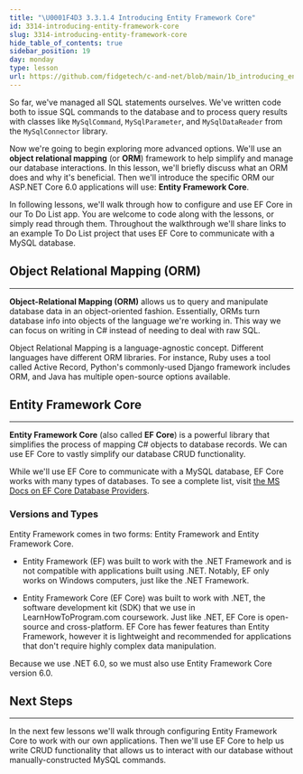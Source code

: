 ```yaml
---
title: "\U0001F4D3 3.3.1.4 Introducing Entity Framework Core"
id: 3314-introducing-entity-framework-core
slug: 3314-introducing-entity-framework-core
hide_table_of_contents: true
sidebar_position: 19
day: monday
type: lesson
url: https://github.com/fidgetech/c-and-net/blob/main/1b_introducing_entity_framework.md
---
```


So far, we've managed all SQL statements ourselves. We've written code both to issue SQL commands to the database and to process query results with classes like `MySqlCommand`, `MySqlParameter`, and `MySqlDataReader` from the `MySqlConnector` library.

Now we're going to begin exploring more advanced options. We'll use an **object relational mapping** (or **ORM**) framework to help simplify and manage our database interactions. In this lesson, we'll briefly discuss what an ORM does and why it's beneficial. Then we'll introduce the specific ORM our ASP.NET Core 6.0 applications will use: **Entity Framework Core**.

In following lessons, we'll walk through how to configure and use EF Core in our To Do List app. You are welcome to code along with the lessons, or simply read through them. Throughout the walkthrough we'll share links to an example To Do List project that uses EF Core to communicate with a MySQL database.

## Object Relational Mapping (ORM)
---

**Object-Relational Mapping (ORM)** allows us to query and manipulate database data in an object-oriented fashion. Essentially, ORMs turn database info into objects of the language we're working in. This way we can focus on writing in C# instead of needing to deal with raw SQL.

Object Relational Mapping is a language-agnostic concept. Different languages have different ORM libraries. For instance, Ruby uses a tool called Active Record, Python's commonly-used Django framework includes ORM, and Java has multiple open-source options available.

## Entity Framework Core
---

**Entity Framework Core** (also called **EF Core**) is a powerful library that simplifies the process of mapping C# objects to database records. We can use EF Core to vastly simplify our database CRUD functionality.

While we'll use EF Core to communicate with a MySQL database, EF Core works with many types of databases. To see a complete list, visit [the MS Docs on EF Core Database Providers](https://learn.microsoft.com/en-us/ef/core/providers/?tabs=dotnet-core-cli).

### Versions and Types

Entity Framework comes in two forms: Entity Framework and Entity Framework Core. 

* Entity Framework (EF) was built to work with the .NET Framework and is not compatible with applications built using .NET. Notably, EF only works on Windows computers, just like the .NET Framework.

* Entity Framework Core (EF Core) was built to work with .NET, the software development kit (SDK) that we use in LearnHowToProgram.com coursework. Just like .NET, EF Core is open-source and cross-platform. EF Core has fewer features than Entity Framework, however it is lightweight and recommended for applications that don't require highly complex data manipulation. 

Because we use .NET 6.0, so we must also use Entity Framework Core version 6.0.

## Next Steps
---

In the next few lessons we'll walk through configuring Entity Framework Core to work with our own applications. Then we'll use EF Core to help us write CRUD functionality that allows us to interact with our database without manually-constructed MySQL commands.
